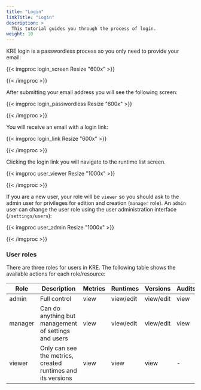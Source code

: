 ```yaml
---
title: "Login"
linkTitle: "Login"
description: >
  This tutorial guides you through the process of login.
weight: 10
---
```


KRE login is a passwordless process so you only need to provide your email:

{{< imgproc login_screen Resize "600x" >}}

{{< /imgproc >}}

After submitting your email address you will see the following screen:

{{< imgproc login_passwordless Resize "600x" >}}

{{< /imgproc >}}

You will receive an email with a login link:

{{< imgproc login_link Resize "600x" >}}

{{< /imgproc >}}

Clicking the login link you will navigate to the runtime list screen.

{{< imgproc user_viewer Resize "1000x" >}}

{{< /imgproc >}}

If you are a new user, your role will be `viewer` so you should ask to the admin user for privileges for edition and creation (`manager` role).
An `admin` user can change the user role using the user administration interface (`/settings/users`):

{{< imgproc user_admin Resize "1000x" >}}

{{< /imgproc >}}

### User roles

There are three roles for users in KRE. The following table shows the available actions for each role/resource:

| Role    | Description                                                 | Metrics | Runtimes  | Versions  | Audits | Logs | Settings  | Users     |
| ------- | ----------------------------------------------------------- | ------- | --------- | --------- | ------ | ---- | --------- | --------- |
| admin   | Full control                                                | view    | view/edit | view/edit | view   | view | view/edit | view/edit |
| manager | Can do anything but management of settings and users        | view    | view/edit | view/edit | view   | view | -         | -         |
| viewer  | Only can see the metrics, created runtimes and its versions | view    | view      | view      | -      | -    | -         | -         |
